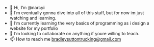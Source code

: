 - 👋 Hi, I’m @narcyii
- 👀 I’m eventually gonna dive into all of this stuff, but for now im just watching and learning.
- 🌱 I’m currently learning the very basics of programming as i design a website for my portfolio 
- 💞️ I’m looking to collaborate on anything if youre willing to teach.
- 📫 How to reach me bradleysuttontrucking@gmail.com 

<!---
narcyi/narcyii is a ✨ special ✨ repository because its `README.md` (this file) appears on your GitHub profile.
You can click the Preview link to take a look at your changes.
--->
